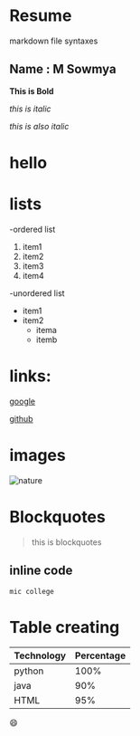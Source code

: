 # Resume

markdown file syntaxes

## Name : M Sowmya

**This is Bold**

*this is italic*

_this is also italic_

<h1>hello</h1>

# lists

-ordered list
  1. item1
  2. item2
  3. item3
  4. item4

-unordered list
  * item1
  * item2
    * itema
    * itemb
 # links:
  [google](http://www.google.com)
  
  [github](http://github.com)
  
  # images
   ![nature](https://i.pinimg.com/564x/a7/3d/6e/a73d6e4ac85c6a822841e449b24c78e1.jpg)
   
  # Blockquotes
  >this is blockquotes
  
  ## inline code
  
  `mic college`
  
  # Table creating
  
  Technology | Percentage
  -----------|-----------
  python     |100%
  java       |90%
  HTML       |95%
  
  :smile:
